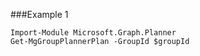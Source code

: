 ###Example 1
```
Import-Module Microsoft.Graph.Planner
Get-MgGroupPlannerPlan -GroupId $groupId
```

